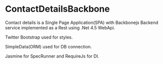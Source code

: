 ContactDetailsBackbone
======================

Contact details is a Single Page Application(SPA) with Backbonejs
Backend service implemented as a Rest using .Net 4.5 WebApi.

Twitter Bootstrap used for styles.

SimpleData(ORM) used for DB connection.

Jasmine for SpecRunner and RequireJs for DI.
